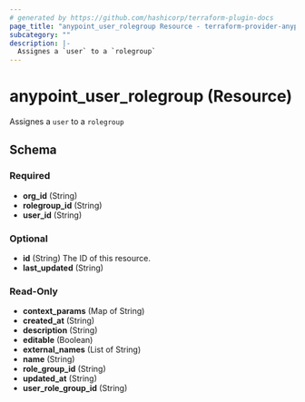 ```yaml
---
# generated by https://github.com/hashicorp/terraform-plugin-docs
page_title: "anypoint_user_rolegroup Resource - terraform-provider-anypoint"
subcategory: ""
description: |-
  Assignes a `user` to a `rolegroup`
---
```


# anypoint_user_rolegroup (Resource)

Assignes a `user` to a `rolegroup`



<!-- schema generated by tfplugindocs -->
## Schema

### Required

- **org_id** (String)
- **rolegroup_id** (String)
- **user_id** (String)

### Optional

- **id** (String) The ID of this resource.
- **last_updated** (String)

### Read-Only

- **context_params** (Map of String)
- **created_at** (String)
- **description** (String)
- **editable** (Boolean)
- **external_names** (List of String)
- **name** (String)
- **role_group_id** (String)
- **updated_at** (String)
- **user_role_group_id** (String)


